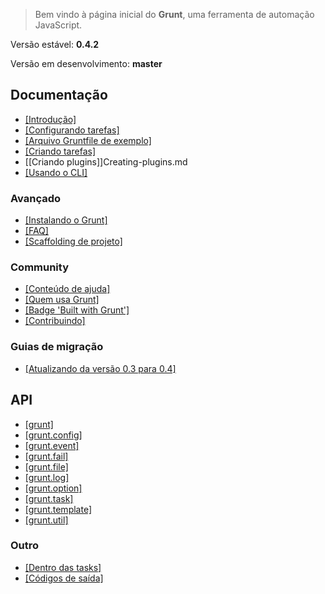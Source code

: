 > Bem vindo à página inicial do **Grunt**, uma ferramenta de automação JavaScript.

Versão estável: **0.4.2**

Versão em desenvolvimento: **master**

## Documentação
* [[Introdução]](Getting-started.md)
* [[Configurando tarefas]](Configuring-tasks.md)
* [[Arquivo Gruntfile de exemplo]](Sample-Gruntfile.md)
* [[Criando tarefas]](Creating-tasks.md)
* [[Criando plugins]]Creating-plugins.md
* [[Usando o CLI]](Using-the-CLI.md)

### Avançado
* [[Instalando o Grunt]](Installing-grunt.md)
* [[FAQ]](Frequently-Asked-Questions.md)
* [[Scaffolding de projeto]](Project-Scaffolding.md)

### Community
* [[Conteúdo de ajuda]](Help-Resources.md)
* [[Quem usa Grunt]](Who-uses-Grunt.md)
* [[Badge 'Built with Grunt']](Built-with-Grunt-Badge.md)
* [[Contribuindo]](Contributing.md)

### Guias de migração
* [[Atualizando da versão 0.3 para 0.4]](Upgrading-from-0.3-to-0.4.md)

## API
* [[grunt]](grunt.md)
* [[grunt.config]](grunt.config.md)
* [[grunt.event]](grunt.event.md)
* [[grunt.fail]](grunt.fail.md)
* [[grunt.file]](grunt.file.md)
* [[grunt.log]](grunt.log.md)
* [[grunt.option]](grunt.option.md)
* [[grunt.task]](grunt.task.md)
* [[grunt.template]](grunt.template.md)
* [[grunt.util]](grunt.util.md)

### Outro
* [[Dentro das tasks]](Inside-Tasks.md)
* [[Códigos de saída]](Exit-Codes.md)
